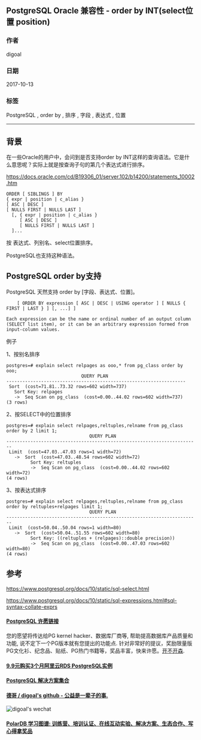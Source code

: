 ## PostgreSQL Oracle 兼容性 - order by INT(select位置 position)  
                                 
### 作者                
digoal                
                
### 日期                 
2017-10-13                
                  
### 标签                
PostgreSQL , order by , 排序 , 字段 , 表达式 , 位置    
                            
----                            
                             
## 背景   
在一些Oracle的用户中，会问到是否支持order by INT这样的查询语法。它是什么意思呢？实际上就是按查询子句的第几个表达式进行排序。  
  
https://docs.oracle.com/cd/B19306_01/server.102/b14200/statements_10002.htm  
  
```  
ORDER [ SIBLINGS ] BY  
{ expr | position | c_alias }  
[ ASC | DESC ]  
[ NULLS FIRST | NULLS LAST ]  
  [, { expr | position | c_alias }  
     [ ASC | DESC ]  
     [ NULLS FIRST | NULLS LAST ]  
  ]...  
```  
  
按 表达式、列别名、select位置排序。  
  
PostgreSQL也支持这种语法。  
  
## PostgreSQL order by支持  
PostgreSQL 天然支持 order by [字段、表达式、位置]。  
  
```  
    [ ORDER BY expression [ ASC | DESC | USING operator ] [ NULLS { FIRST | LAST } ] [, ...] ]  
  
Each expression can be the name or ordinal number of an output column (SELECT list item), or it can be an arbitrary expression formed from input-column values.  
```  
  
例子  
  
1、按别名排序  
  
```  
postgres=# explain select relpages as ooo,* from pg_class order by ooo;  
                            QUERY PLAN                               
-------------------------------------------------------------------  
 Sort  (cost=71.81..73.32 rows=602 width=737)  
   Sort Key: relpages  
   ->  Seq Scan on pg_class  (cost=0.00..44.02 rows=602 width=737)  
(3 rows)  
```  
  
2、按SELECT中的位置排序  
  
```  
postgres=# explain select relpages,reltuples,relname from pg_class order by 2 limit 1;  
                               QUERY PLAN                                 
------------------------------------------------------------------------  
 Limit  (cost=47.03..47.03 rows=1 width=72)  
   ->  Sort  (cost=47.03..48.54 rows=602 width=72)  
         Sort Key: reltuples  
         ->  Seq Scan on pg_class  (cost=0.00..44.02 rows=602 width=72)  
(4 rows)  
```  
  
3、按表达式排序  
  
```  
postgres=# explain select relpages,reltuples,relname from pg_class order by reltuples+relpages limit 1;  
                               QUERY PLAN                                 
------------------------------------------------------------------------  
 Limit  (cost=50.04..50.04 rows=1 width=80)  
   ->  Sort  (cost=50.04..51.55 rows=602 width=80)  
         Sort Key: ((reltuples + (relpages)::double precision))  
         ->  Seq Scan on pg_class  (cost=0.00..47.03 rows=602 width=80)  
(4 rows)  
```  
  
## 参考  
https://www.postgresql.org/docs/10/static/sql-select.html  
  
https://www.postgresql.org/docs/10/static/sql-expressions.html#sql-syntax-collate-exprs  
  
  
  
  
  
  
  
  
  
  
  
  
  
  
  
  
  
  
  
  
  
  
  
  
  
  
  
  
  
  
  
  
  
  
  
  
  
  
  
  
  
  
  
  
  
  
  
  
  
  
  
  
  
  
  
  
  
  
  
  
  
  
  
  
  
  
  
  
  
  
  
  
  
  
  
  
#### [PostgreSQL 许愿链接](https://github.com/digoal/blog/issues/76 "269ac3d1c492e938c0191101c7238216")
您的愿望将传达给PG kernel hacker、数据库厂商等, 帮助提高数据库产品质量和功能, 说不定下一个PG版本就有您提出的功能点. 针对非常好的提议，奖励限量版PG文化衫、纪念品、贴纸、PG热门书籍等，奖品丰富，快来许愿。[开不开森](https://github.com/digoal/blog/issues/76 "269ac3d1c492e938c0191101c7238216").  
  
  
#### [9.9元购买3个月阿里云RDS PostgreSQL实例](https://www.aliyun.com/database/postgresqlactivity "57258f76c37864c6e6d23383d05714ea")
  
  
#### [PostgreSQL 解决方案集合](https://yq.aliyun.com/topic/118 "40cff096e9ed7122c512b35d8561d9c8")
  
  
#### [德哥 / digoal's github - 公益是一辈子的事.](https://github.com/digoal/blog/blob/master/README.md "22709685feb7cab07d30f30387f0a9ae")
  
  
![digoal's wechat](../pic/digoal_weixin.jpg "f7ad92eeba24523fd47a6e1a0e691b59")
  
  
#### [PolarDB 学习图谱: 训练营、培训认证、在线互动实验、解决方案、生态合作、写心得拿奖品](https://www.aliyun.com/database/openpolardb/activity "8642f60e04ed0c814bf9cb9677976bd4")
  
